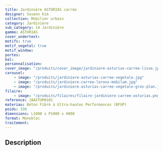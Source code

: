 ```yaml
---
title: Jardinière ASTURIAS carrée
designer: Sovann Kim
collection: Mobilier urbain
category: Jardinière
sub_category: 14 Jardinière
gamme: ASTURIAS
cover_undertext:
motifs: true
motif_vegetal: true
motif_window:
portes:
bal:
personnalisation:
cover_image: "/produits/cover_image/jardiniere-asturias-carree-lisse.jpg"
carousel:
    - image: "/produits/jardiniere-asturias-carree-vegetale.jpg"
    - image: "/produits/jardiniere-carree-loroux-mobilum.jpg"
    - image: "/produits/jardiniere-asturias-carree-vegetale-gros-plan.jpg"
filaire:
    - image: "/produits/filaires/filaire-jardiniere-carree-asturias.png"
reference: JAASTUR0101
materiau: Béton Fibré à Ultra-hautes Performances (BFUP)
poids: 330
dimensions: L1000 x P1000 x H900
format: Monobloc
traitement:
---
```


## Description
